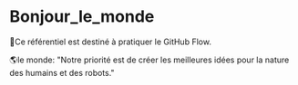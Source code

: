 # Bonjour_le_monde
🔆Ce référentiel est destiné à pratiquer le GitHub Flow.

🌎le monde: "Notre priorité est de créer les meilleures idées pour la nature des humains et des robots."
